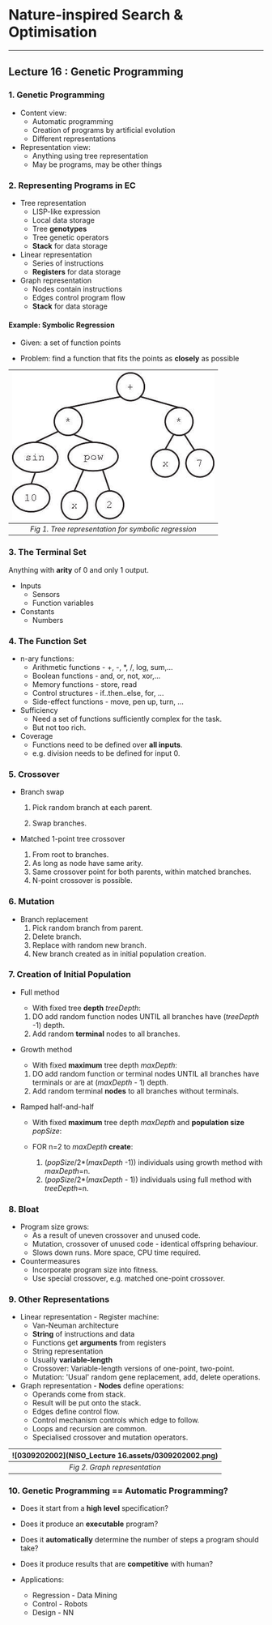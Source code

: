 # Nature-inspired Search & Optimisation

---

## Lecture 16 : Genetic Programming



### 1.  Genetic Programming

- Content view:
  - Automatic programming
  - Creation of programs by artificial evolution
  - Different representations
- Representation view:
  - Anything using tree representation
  - May be programs, may be other things



### 2. Representing Programs in EC

- Tree representation
  - LISP-like expression
  - Local data storage
  - Tree **genotypes**
  - Tree genetic operators
  - **Stack** for data storage
- Linear representation
  - Series of instructions
  - **Registers** for data storage
- Graph representation
  - Nodes contain instructions
  - Edges control program flow
  - **Stack** for data storage



#### Example: Symbolic Regression

- Given: a set of function points

- Problem: find a function that fits the points as **closely** as possible

  

| <img src="NISO_Lecture 16.assets/0309202001.png" alt="0309202001"  /> |
| :----------------------------------------------------------: |
|     *Fig 1. Tree representation for symbolic regression*     |



### 3. The Terminal Set

Anything with **arity** of 0 and only 1 output.

[^Arity]: Number of inputs.

- Inputs
  - Sensors
  - Function variables
- Constants
  - Numbers



### 4. The Function Set

- n-ary functions:
  - Arithmetic functions - +, -, *, /, log, sum,...
  - Boolean functions - and, or, not, xor,...
  - Memory functions - store, read
  - Control structures - if..then..else, for, ...
  - Side-effect functions - move, pen up, turn, ...
- Sufficiency
  - Need a set of functions sufficiently complex for the task.
  - But not too rich.
- Coverage
  - Functions need to be defined over **all inputs**.
  - e.g. division needs to be defined for input 0.



### 5. Crossover

- Branch swap

  1. Pick random branch at each parent.

  2. Swap branches.

- Matched 1-point tree crossover

  1. From root to branches.
  2. As long as node have same arity.
  3. Same crossover point for both parents, within matched branches.
  4. N-point crossover is possible.



### 6. Mutation

- Branch replacement
  1. Pick random branch from parent.
  2. Delete branch.
  3. Replace with random new branch.
  4. New branch created as in initial population creation.



### 7. Creation of Initial Population

- Full method

  - With fixed tree **depth** *treeDepth*:

  1. DO add random function nodes UNTIL all branches have (*treeDepth* -1) depth.
  2.  Add random **terminal** nodes to all branches.

- Growth method

  - With fixed **maximum** tree depth *maxDepth*:

  1. DO add random function or terminal nodes UNTIL all branches have terminals or are at (*maxDepth* - 1) depth.
  2. Add random terminal **nodes** to all branches without terminals.

- Ramped half-and-half

  - With fixed **maximum** tree depth *maxDepth* and **population size** *popSize*:

  - FOR n=2 to *maxDepth* **create**:
    1. (*popSize*/2*(*maxDepth* -1)) individuals using growth method with *maxDepth*=n.
    2. (*popSize*/2*(*maxDepth* - 1)) individuals using full method with *treeDepth*=n.



### 8. Bloat

- Program size grows:
  - As a result of uneven crossover and unused code.
  - Mutation, crossover of unused code - identical offspring behaviour.
  - Slows down runs. More space, CPU time required.
- Countermeasures
  - Incorporate program size into fitness.
  - Use special crossover, e.g. matched one-point crossover.



### 9. Other Representations

- Linear representation - Register machine:
  - Van-Neuman architecture
  - **String** of instructions and data
  - Functions get **arguments** from registers
  - String representation
  - Usually **variable-length**
  - Crossover: Variable-length versions of one-point, two-point.
  - Mutation: 'Usual' random gene replacement, add, delete operations.
- Graph representation - **Nodes** define operations:
  - Operands come from stack.
  - Result will be put onto the stack.
  - Edges define control flow.
  - Control mechanism controls which edge to follow.
  - Loops and recursion are common.
  - Specialised crossover and mutation operators.

| ![0309202002](NISO_Lecture 16.assets/0309202002.png) |
| :--------------------------------------------------: |
|            *Fig 2. Graph representation*             |



### 10. Genetic Programming == Automatic Programming?

- Does it start from a **high level** specification?
- Does it produce an **executable** program?
- Does it **automatically** determine the number of steps a program should take?
- Does it produce results that are **competitive** with human?

- Applications:
  - Regression - Data Mining
  - Control - Robots
  - Design - NN

